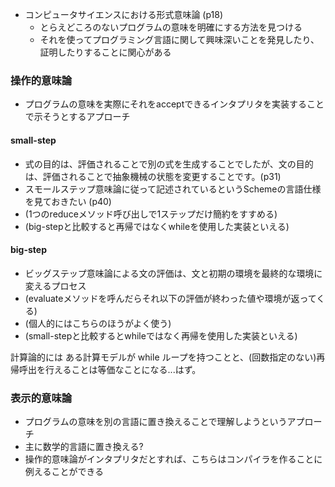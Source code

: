 - コンピュータサイエンスにおける形式意味論 (p18)
  - とらえどころのないプログラムの意味を明確にする方法を見つける
  - それを使ってプログラミング言語に関して興味深いことを発見したり、証明したりすることに関心がある

### 操作的意味論

- プログラムの意味を実際にそれをacceptできるインタプリタを実装することで示そうとするアプローチ

#### small-step

- 式の目的は、評価されることで別の式を生成することでしたが、文の目的は、評価されることで抽象機械の状態を変更することです。(p31)
- スモールステップ意味論に従って記述されているというSchemeの言語仕様を見ておきたい (p40)
- (1つのreduceメソッド呼び出しで1ステップだけ簡約をすすめる)
- (big-stepと比較すると再帰ではなくwhileを使用した実装といえる)

#### big-step

- ビッグステップ意味論による文の評価は、文と初期の環境を最終的な環境に変えるプロセス
- (evaluateメソッドを呼んだらそれ以下の評価が終わった値や環境が返ってくる)
- (個人的にはこちらのほうがよく使う)
- (small-stepと比較するとwhileではなく再帰を使用した実装といえる)

計算論的には ある計算モデルが while ループを持つことと、(回数指定のない)再帰呼出を行えることは等価なことになる...はず。

### 表示的意味論

- プログラムの意味を別の言語に置き換えることで理解しようというアプローチ
- 主に数学的言語に置き換える?
- 操作的意味論がインタプリタだとすれば、こちらはコンパイラを作ることに例えることができる
